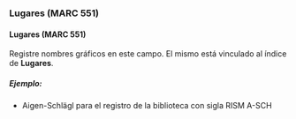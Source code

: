 ### Lugares (MARC 551)

#### Lugares (MARC 551)

Registre nombres gráficos en este campo. El mismo está vinculado al índice de **Lugares**.

##### Ejemplo:

- Aigen-Schlägl para el registro de la biblioteca con sigla RISM A-SCH
